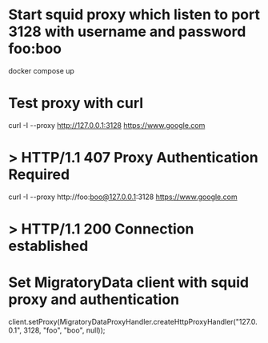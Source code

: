 # Start squid proxy which listen to port 3128 with username and password foo:boo
docker compose up

# Test proxy with curl
curl -I --proxy http://127.0.0.1:3128 https://www.google.com
# > HTTP/1.1 407 Proxy Authentication Required

curl -I --proxy http://foo:boo@127.0.0.1:3128 https://www.google.com
# > HTTP/1.1 200 Connection established

# Set MigratoryData client with squid proxy and authentication
client.setProxy(MigratoryDataProxyHandler.createHttpProxyHandler("127.0.0.1", 3128, "foo", "boo", null));

